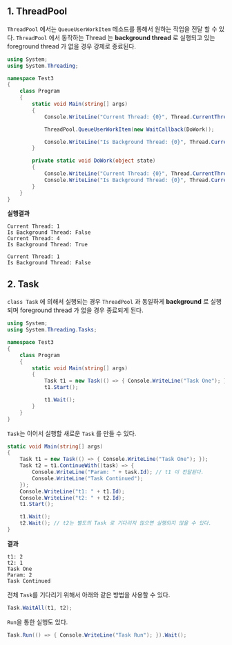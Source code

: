 ## 1. ThreadPool

`ThreadPool` 에서는 `QueueUserWorkItem` 메소드를 통해서 원하는 작업을 전달 할 수 있다. `ThreadPool` 에서 동작하는 Thread 는 **background thread** 로
실행되고 있는 foreground thread 가 없을 경우 강제로 종료된다.

```c#
using System;
using System.Threading;

namespace Test3
{
    class Program
    {
        static void Main(string[] args)
        {
            Console.WriteLine("Current Thread: {0}", Thread.CurrentThread.ManagedThreadId);

            ThreadPool.QueueUserWorkItem(new WaitCallback(DoWork));

            Console.WriteLine("Is Background Thread: {0}", Thread.CurrentThread.IsBackground);
        }

        private static void DoWork(object state)
        {
            Console.WriteLine("Current Thread: {0}", Thread.CurrentThread.ManagedThreadId); // 출력되지 않을 수 있다.
            Console.WriteLine("Is Background Thread: {0}", Thread.CurrentThread.IsBackground); // 출력되지 않을 수 있다.
        }
    }
}
```
**실행결과**
```text
Current Thread: 1
Is Background Thread: False
Current Thread: 4
Is Background Thread: True
```
```text
Current Thread: 1
Is Background Thread: False
```

## 2. Task

`class Task` 에 의해서 실행되는 경우 `ThreadPool` 과 동일하게 **background** 로 실행되며 foreground thread 가 없을 경우 종료되게 된다.

```c#
using System;
using System.Threading.Tasks;

namespace Test3
{
    class Program
    {
        static void Main(string[] args)
        {
            Task t1 = new Task(() => { Console.WriteLine("Task One"); });
            t1.Start();

            t1.Wait();
        }
    }
}
```

`Task`는 이어서 실행할 새로운 `Task` 를 만들 수 있다.
```c#
static void Main(string[] args)
{
	Task t1 = new Task(() => { Console.WriteLine("Task One"); });
	Task t2 = t1.ContinueWith((task) => {
		Console.WriteLine("Param: " + task.Id); // t1 이 전달된다.
		Console.WriteLine("Task Continued"); 
	});
	Console.WriteLine("t1: " + t1.Id);
	Console.WriteLine("t2: " + t2.Id);
	t1.Start();

	t1.Wait();
	t2.Wait(); // t2는 별도의 Task 로 기다리지 않으면 실행되지 않을 수 있다.
}
```

**결과**
```text
t1: 2
t2: 1
Task One
Param: 2
Task Continued
```

전체 `Task`를 기다리기 위해서 아래와 같은 방법을 사용할 수 있다.
```c#
Task.WaitAll(t1, t2);
```

`Run`을 통한 실행도 있다.
```c#
Task.Run(() => { Console.WriteLine("Task Run"); }).Wait();
```
